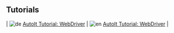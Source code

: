 <br>

## Tutorials

| ![de](https://raw.githubusercontent.com/yammadev/flag-icons/master/png/DE.png) [AutoIt Tutorial: WebDriver](/de/tutorial-webdriver.md) | ![en](https://raw.githubusercontent.com/yammadev/flag-icons/master/png/GB.png) [AutoIt Tutorial: WebDriver](/en/tutorial-webdriver.md) |
